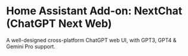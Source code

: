 # Home Assistant Add-on: NextChat (ChatGPT Next Web)

A well-designed cross-platform ChatGPT web UI, with GPT3, GPT4 & Gemini Pro support.
